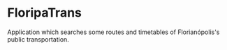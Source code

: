 # FloripaTrans

Application which searches some routes and timetables of Florianópolis's public transportation.